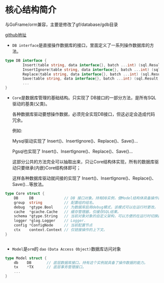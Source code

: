 # 核心结构简介
与GoFrame/orm兼容，主要是修改了gf/database/gdb目录

[github地址](https://github.com/kotlin2018/orm.git)
  
* `DB interface`是直接操作数据库的接口，里面定义了一系列操作数据库的方法。
````go
type DB interface {
        Insert(table string, data interface{}, batch ...int) (sql.Result, error)
        InsertIgnore(table string, data interface{}, batch ...int) (sql.Result, error)
        Replace(table string, data interface{}, batch ...int) (sql.Result, error)
        Save(table string, data interface{}, batch ...int) (sql.Result, error)
        ...
} 
````
* `Core`是数据库管理的基础结构。只实现了 DB接口的一部分方法，是所有SQL驱动的基类(父类)。
 
  各种数据库驱动要想操作数据，必须完全实现DB接口，但这必定会造成代码冗余。
  
  例如: 
  
  Mysql驱动实现了 Insert()、InsertIgnore()、Replace()、Save()...
  
  Pgsql也实现了 Insert()、InsertIgnore()、Replace()、Save()...
  
  这部分公共的方法完全可以抽取出来，只让Core结构体实现，所有的数据库驱动只要继承(内嵌)Core结构体即可；
  
  这样各种数据库驱动就间接的实现了 Insert()、InsertIgnore()、Replace()、Save()...等放法。

````go
type Core struct {
	DB     DB              // DB 接口对象。持有DB实例，使Model结构体具备操作数据库的能力。
    group  string          // 配置组的组名。
    debug  *gtype.Bool     // 为数据库启用debug模式，该模式可以在运行时更改。
    cache  *gcache.Cache   // 缓存管理器，仅缓存SQL结果。
    schema *gtype.String   // 当前对象对象的自定义架构，可以方便的在运行时切换数据库。
    logger *glog.Logger    // Logger.
    config *ConfigNode     // 当前配置节点
    ctx    context.Context // 仅链接操作的上下文。
}  
                 
````

* `Model`是`orm`的 `dao` `(Data Access Object)`数据库访问对象

````go
type Model struct {
    db    DB       // 底层数据库接口。持有这个实例就具备了操作数据的能力。
    tx    *TX      // 底层事务管理接口。   
    ...
}
````
